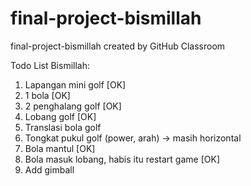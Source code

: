 # final-project-bismillah
final-project-bismillah created by GitHub Classroom

Todo List Bismillah:
1. Lapangan mini golf [OK]
2. 1 bola [OK]
3. 2 penghalang golf [OK]
4. Lobang golf [OK]
5. Translasi bola golf
6. Tongkat pukul golf (power, arah) -> masih horizontal
7. Bola mantul [OK]
8. Bola masuk lobang, habis itu restart game [OK]
9. Add gimball